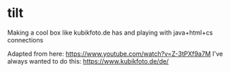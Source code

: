 # tilt
Making a cool box like kubikfoto.de has and playing with java+html+cs connections

Adapted from here: https://www.youtube.com/watch?v=Z-3tPXf9a7M
I've always wanted to do this: https://www.kubikfoto.de/de/

